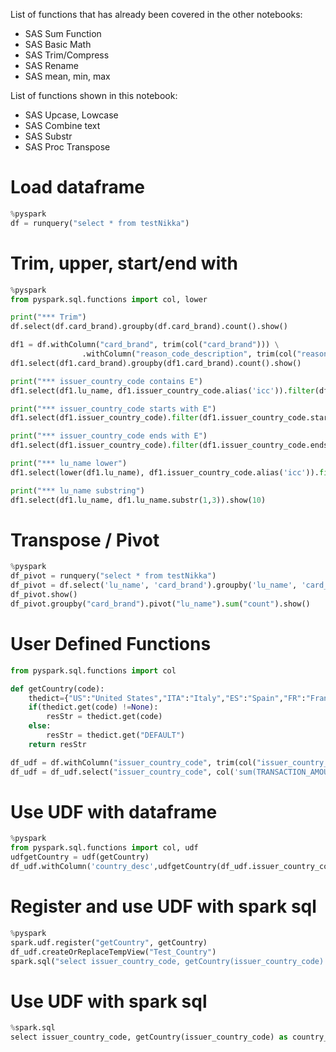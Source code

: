 List of functions that has already been covered in the other notebooks:
 - SAS Sum Function
 - SAS Basic Math
 - SAS Trim/Compress
 - SAS Rename
 - SAS mean, min, max

List of functions shown in this notebook:
 - SAS Upcase, Lowcase
 - SAS Combine text
 - SAS Substr
 - SAS Proc Transpose


# Load dataframe

``` python
%pyspark
df = runquery("select * from testNikka")
```


# Trim, upper, start/end with

``` python
%pyspark
from pyspark.sql.functions import col, lower 

print("*** Trim")
df.select(df.card_brand).groupby(df.card_brand).count().show()

df1 = df.withColumn("card_brand", trim(col("card_brand"))) \
                .withColumn("reason_code_description", trim(col("reason_code_description")))
df1.select(df1.card_brand).groupby(df1.card_brand).count().show()

print("*** issuer_country_code contains E")
df1.select(df1.lu_name, df1.issuer_country_code.alias('icc')).filter(df1.issuer_country_code.contains('E')).show(10)

print("*** issuer_country_code starts with E")
df1.select(df1.issuer_country_code).filter(df1.issuer_country_code.startswith('E')).show(10)

print("*** issuer_country_code ends with E")
df1.select(df1.issuer_country_code).filter(df1.issuer_country_code.endswith('E')).show(10)

print("*** lu_name lower")
df1.select(lower(df1.lu_name), df1.issuer_country_code.alias('icc')).filter(df1.issuer_country_code.endswith('E')).show(10)

print("*** lu_name substring")
df1.select(df1.lu_name, df1.lu_name.substr(1,3)).show(10)
```


# Transpose / Pivot

``` python
%pyspark
df_pivot = runquery("select * from testNikka")
df_pivot = df.select('lu_name', 'card_brand').groupby('lu_name', 'card_brand').count()
df_pivot.show()
df_pivot.groupby("card_brand").pivot("lu_name").sum("count").show()
```


# User Defined Functions

``` python
from pyspark.sql.functions import col 

def getCountry(code):
    thedict={"US":"United States","ITA":"Italy","ES":"Spain","FR":"France","IE":"Ireland","PRT":"Portugal","DEFAULT":"Not Found"}
    if(thedict.get(code) !=None):
        resStr = thedict.get(code)
    else:
        resStr = thedict.get("DEFAULT")
    return resStr

df_udf = df.withColumn("issuer_country_code", trim(col("issuer_country_code"))).groupby("issuer_country_code").sum("TRANSACTION_AMOUNT")
df_udf = df_udf.select("issuer_country_code", col('sum(TRANSACTION_AMOUNT)').alias('sumTransaction'))
```

 
# Use UDF with dataframe

``` python
%pyspark
from pyspark.sql.functions import col, udf
udfgetCountry = udf(getCountry)
df_udf.withColumn('country_desc',udfgetCountry(df_udf.issuer_country_code)).show()
```


# Register and use UDF with spark sql

``` python
%pyspark
spark.udf.register("getCountry", getCountry)
df_udf.createOrReplaceTempView("Test_Country")
spark.sql("select issuer_country_code, getCountry(issuer_country_code) as country_desc from Test_Country").show()
```


# Use UDF with spark sql

``` python
%spark.sql
select issuer_country_code, getCountry(issuer_country_code) as country_desc, sumTransaction from Test_Country WHERE NOT issuer_country_code IS NULL and issuer_country_code <> "";
```
